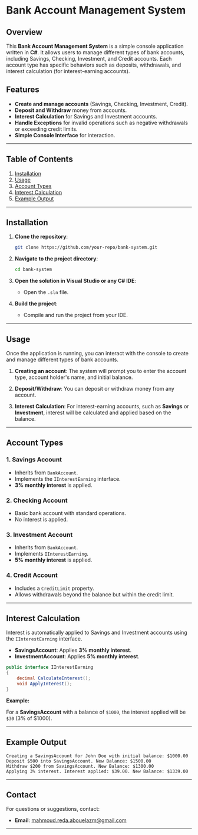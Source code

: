 # Bank Account Management System

## Overview
This **Bank Account Management System** is a simple console application written in **C#**. It allows users to manage different types of bank accounts, including Savings, Checking, Investment, and Credit accounts. Each account type has specific behaviors such as deposits, withdrawals, and interest calculation (for interest-earning accounts).

## Features

- **Create and manage accounts** (Savings, Checking, Investment, Credit).
- **Deposit and Withdraw** money from accounts.
- **Interest Calculation** for Savings and Investment accounts.
- **Handle Exceptions** for invalid operations such as negative withdrawals or exceeding credit limits.
- **Simple Console Interface** for interaction.

---

## Table of Contents

1. [Installation](#installation)
2. [Usage](#usage)
3. [Account Types](#account-types)
4. [Interest Calculation](#interest-calculation)
5. [Example Output](#example-output)
---

## Installation

1. **Clone the repository**:
   ```bash
   git clone https://github.com/your-repo/bank-system.git
   ```

2. **Navigate to the project directory**:
   ```bash
   cd bank-system
   ```

3. **Open the solution in Visual Studio or any C# IDE**:
   - Open the `.sln` file.

4. **Build the project**:
   - Compile and run the project from your IDE.

---

## Usage

Once the application is running, you can interact with the console to create and manage different types of bank accounts.

1. **Creating an account**: The system will prompt you to enter the account type, account holder's name, and initial balance.
   
2. **Deposit/Withdraw**: You can deposit or withdraw money from any account.

3. **Interest Calculation**: For interest-earning accounts, such as **Savings** or **Investment**, interest will be calculated and applied based on the balance.

---

## Account Types

### 1. **Savings Account**
- Inherits from `BankAccount`.
- Implements the `IInterestEarning` interface.
- **3% monthly interest** is applied.

### 2. **Checking Account**
- Basic bank account with standard operations.
- No interest is applied.

### 3. **Investment Account**
- Inherits from `BankAccount`.
- Implements `IInterestEarning`.
- **5% monthly interest** is applied.

### 4. **Credit Account**
- Includes a `CreditLimit` property.
- Allows withdrawals beyond the balance but within the credit limit.
  
---

## Interest Calculation

Interest is automatically applied to Savings and Investment accounts using the `IInterestEarning` interface.

- **SavingsAccount**: Applies **3% monthly interest**.
- **InvestmentAccount**: Applies **5% monthly interest**.

```csharp
public interface IInterestEarning
{
    decimal CalculateInterest();
    void ApplyInterest();
}
```

**Example:**

For a **SavingsAccount** with a balance of `$1000`, the interest applied will be `$30` (3% of $1000).

---

## Example Output

```plaintext
Creating a SavingsAccount for John Doe with initial balance: $1000.00
Deposit $500 into SavingsAccount. New Balance: $1500.00
Withdraw $200 from SavingsAccount. New Balance: $1300.00
Applying 3% interest. Interest applied: $39.00. New Balance: $1339.00
```
---

## Contact

For questions or suggestions, contact:

- **Email**: mahmoud.reda.abouelazm@gmail.com

---
